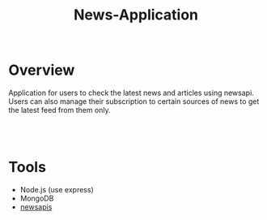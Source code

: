 <h1 align="center">News-Application</h1>

<br/>

<h1>Overview</h1>
  Application for users to check the latest news and articles using newsapi. Users can also manage their subscription to certain sources of news to get the latest feed from them only.

<br/><br/>
<!-- #################################################### -->

<!-- #################################################### -->
<h1>Tools</h1>
  
<ul>
  <li>Node.js (use express)</li>
  <li>MongoDB</li>
  <li><a href="https://newsapi.org/">newsapis</a></li>
</ul>
  

<br/><br/>
<!-- #################################################### -->

<!-- #################################################### -->
